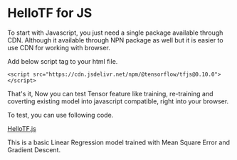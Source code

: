 # HelloTF for JS

To start with Javascript, you just need a single package available through CDN. Although it available through NPN package as well but it is easier to use CDN for working with browser.

Add below script tag to your html file.

```
<script src="https://cdn.jsdelivr.net/npm/@tensorflow/tfjs@0.10.0"> </script>
```

That's it, Now you can test Tensor feature like training, re-training and coverting existing model into javascript compatible, right into your browser.

To test, you can use following code.

[HelloTF.js](HelloTF.js)

This is a basic Linear Regression model trained with Mean Square Error and Gradient Descent.
